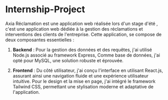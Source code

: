 # Internship-Project

Axia Réclamation est une application web réalisée lors d'un stage d'été , c'est une application web dédiée à la gestion des réclamations et interventions des clients de l'entreprise. Cette application, se compose de deux composantes essentielles :

1. **Backend** : Pour la gestion des données et des requêtes, j'ai utilisé Node.js associé au framework Express,  Comme base de données, j'ai opté pour MySQL, une solution robuste et éprouvée.
 
2. **Frontend** : Du côté utilisateur, j'ai conçu l'interface en utilisant React.js, assurant ainsi une navigation fluide et une expérience utilisateur intuitive. Pour le design et la mise en page, j'ai intégré le framework Tailwind CSS, permettant une stylisation moderne et adaptative de l'application.
